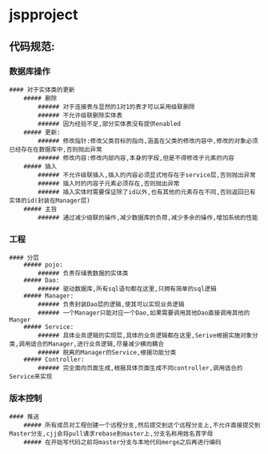 # jspproject

## 代码规范:

### 数据库操作
    #### 对于实体类的更新
        ##### 删除
            ###### 对于连接表与显然的1对1的表才可以采用级联删除
            ###### 不允许级联删除实体表
            ###### 因为经验不足,部分实体表没有提供enabled
        ##### 更新:
            ###### 修改指针:修改父类目标的指向,涵盖在父类的修改内容中,修改的对象必须已经存在在数据库中,否则抛出异常
            ###### 修改内容:修改内部内容,本身的字段,但是不得修改子元素的内容
        ##### 插入
            ###### 不允许级联插入,插入的内容必须显式地存在于service层,否则抛出异常
            ###### 插入时的内容子元素必须存在,否则抛出异常
            ###### 插入实体时需要保证除了id以外,也有其他的元素存在不同,否则返回已有实体的id(封装在Manager层)
        ##### 主旨
            ###### 通过减少级联的操作,减少数据库的负荷,减少多余的操作,增加系统的性能
### 工程
    #### 分层
        ##### pojo:
            ###### 负责存储表数据的实体类
        ##### Dao:
            ###### 驱动数据库,所有sql语句都在这里,只拥有简单的sql逻辑
        ##### Manager:
            ###### 负责封装Dao层的逻辑,使其可以实现业务逻辑
            ###### 一个Manager只能对应一个Dao,如果需要调用其他Dao直接调用其他的Manger
        ##### Service:
            ###### 具体业务逻辑的实现层,具体的业务逻辑都在这里,Serive根据实施对象分类,调用适合的Manager,进行业务逻辑,尽量减少横向耦合
            ###### 脱离的Manager的Service,根据功能分类
        ##### Controller:
            ###### 完全面向页面生成,根据具体页面生成不同controller,调用适合的Service来实现
### 版本控制
    #### 推送
        ##### 所有成员对工程创建一个远程分支,然后提交到这个远程分支上,不允许直接提交到Master分支,cjj会将pull请求rebase到master上,分支名称用姓名首字母
        ##### 在开始写代码之前将master分支与本地代码merge之后再进行编码
